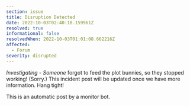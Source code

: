 ```yaml
---
section: issue
title: Disruption Detected
date: 2022-10-03T02:40:18.159961Z
resolved: true
informational: false
resolvedWhen: 2022-10-03T01:01:08.662216Z
affected:
  - Forum
severity: disrupted
---
```

*Investigating* - _Someone_ forgot to feed the plot bunnies, so they stopped working! (Sorry.) This incident post will be updated once we have more information. Hang tight!

This is an automatic post by a monitor bot.
        